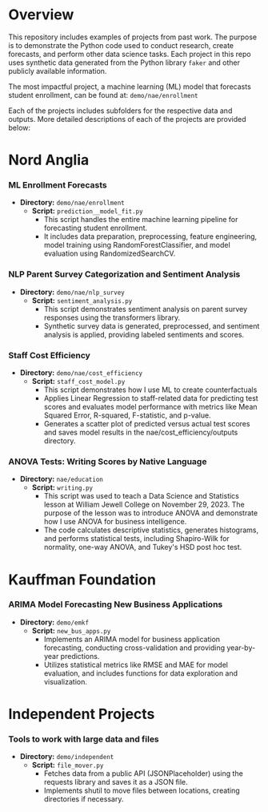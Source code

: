 # Overview
This repository includes examples of projects from past work. The purpose is to demonstrate the Python code used to conduct research, create forecasts, and perform other data science tasks. Each project in this repo uses synthetic data generated from the Python library `faker` and other publicly available information.  

The most impactful project, a machine learning (ML) model that forecasts student enrollment, can be found at: `demo/nae/enrollment`

Each of the projects includes subfolders for the respective data and outputs. More detailed descriptions of each of the projects are provided below:

# Nord Anglia

### ML Enrollment Forecasts
- **Directory:** `demo/nae/enrollment`
  - **Script:** `prediction__model_fit.py`
    - This script handles the entire machine learning pipeline for forecasting student enrollment.
    - It includes data preparation, preprocessing, feature engineering, model training using RandomForestClassifier, and model evaluation using RandomizedSearchCV.

### NLP Parent Survey Categorization and Sentiment Analysis
- **Directory:** `demo/nae/nlp_survey`
  - **Script:** `sentiment_analysis.py`
    - This script demonstrates sentiment analysis on parent survey responses using the transformers library.
    - Synthetic survey data is generated, preprocessed, and sentiment analysis is applied, providing labeled sentiments and scores.

### Staff Cost Efficiency 
- **Directory:** `demo/nae/cost_efficiency`
  - **Script:** `staff_cost_model.py`
    - This script demonstrates how I use ML to create counterfactuals
    - Applies Linear Regression to staff-related data for predicting test scores and evaluates model performance with metrics like Mean Squared Error, R-squared, F-statistic, and p-value.
    - Generates a scatter plot of predicted versus actual test scores and saves model results in the nae/cost_efficiency/outputs directory.

### ANOVA Tests: Writing Scores by Native Language
- **Directory:** `nae/education`
  - **Script:** `writing.py`
    - This script was used to teach a Data Science and Statistics lesson at William Jewell College on November 29, 2023. The purpose of the lesson was to introduce ANOVA and demonstrate how I use ANOVA for business intelligence.
    - The code calculates descriptive statistics, generates histograms, and performs statistical tests, including Shapiro-Wilk for normality, one-way ANOVA, and Tukey's HSD post hoc test.

# Kauffman Foundation

### ARIMA Model Forecasting New Business Applications 
- **Directory:** `demo/emkf`
  - **Script:** `new_bus_apps.py`
    - Implements an ARIMA model for business application forecasting, conducting cross-validation and providing year-by-year predictions. 
    - Utilizes statistical metrics like RMSE and MAE for model evaluation, and includes functions for data exploration and visualization.

# Independent Projects

### Tools to work with large data and files
- **Directory:** `demo/independent`
  - **Script:** `file_mover.py`
    - Fetches data from a public API (JSONPlaceholder) using the requests library and saves it as a JSON file. 
    - Implements shutil to move files between locations, creating directories if necessary.
        
  